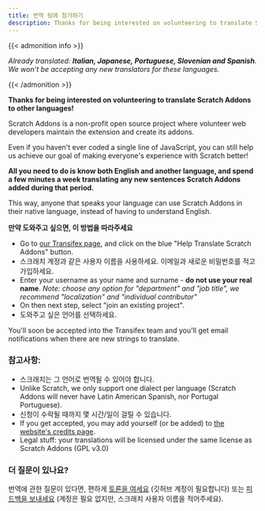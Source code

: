 ```yaml
---
title: 번역 팀에 참가하기
description: Thanks for being interested on volunteering to translate Scratch Addons to other languages! Scratch Addons is a non-profit open source project where volunteer web developers maintain the extension and create its addons.
---
```


{{< admonition info >}}

_Already translated: **Italian, Japanese, Portuguese, Slovenian and Spanish**. We won't be accepting any new translators for these languages._

{{< /admonition >}}

**Thanks for being interested on volunteering to translate Scratch Addons to other languages!**

Scratch Addons is a non-profit open source project where volunteer web developers maintain the extension and create its addons. 

Even if you haven't ever coded a single line of JavaScript, you can still help us achieve our goal of making everyone's experience with Scratch better!

**All you need to do is know both English and another language, and spend a few minutes a week translating any new sentences Scratch Addons added during that period.** 

This way, anyone that speaks your language can use Scratch Addons in their native language, instead of having to understand English.

**만약 도와주고 싶으면, 이 방법을 따라주세요**

- Go to [our Transifex page](https://app.transifex.com/scratch-addons/scratch-addons-extension/), and click on the blue "Help Translate Scratch Addons" button.
- 스크래치 계정과 같은 사용자 이름을 사용하세요. 이메일과 새로운 비밀번호를 적고 가입하세요.
- Enter your username as your name and surname - **do not use your real name**.
_Note: choose any option for "department" and "job title", we recommend "localization" and "individual contributor"_
- On then next step, select "join an existing project".
- 도와주고 싶은 언어를 선택하세요.

You'll soon be accepted into the Transifex team and you'll get email notifications when there are new strings to translate.

### 참고사항:

- 스크래치는 그 언어로 번역될 수 있어야 합니다.
- Unlike Scratch, we only support one dialect per language (Scratch Addons will never have Latin American Spanish, nor Portugal Portuguese).
- 신청이 수락될 때까지 몇 시간/일이 걸릴 수 있습니다.
- If you get accepted, you may add yourself (or be added) to [the website's credits page](/credits).
- Legal stuff: your translations will be licensed under the same license as Scratch Addons (GPL v3.0)

### 더 질문이 있나요?

번역에 관한 질문이 있다면, 편하게 [토론을 여세요](https://github.com/ScratchAddons/ScratchAddons/discussions) (깃허브 계정이 필요합니다) 또는 [피드백을 보내세요](/feedback) (계정은 필요 없지만, 스크래치 사용자 이름을 적어주세요).
